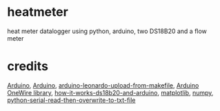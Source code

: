 # heatmeter
heat meter datalogger using python, arduino, two DS18B20 and a flow meter

# credits
[Arduino](https://www.arduino.cc/), [Arduino](http://www.arduino.org/), [arduino-leonardo-upload-from-makefile](https://nicholaskell.wordpress.com/2012/08/11/arduino-leonardo-upload-from-makefile/), [Arduino OneWire library](https://www.pjrc.com/teensy/td_libs_OneWire.html), [how-it-works-ds18b20-and-arduino](https://tushev.org/articles/arduino/10/how-it-works-ds18b20-and-arduino), [matplotlib](https://matplotlib.org/), [numpy](https://www.numpy.org/), [python-serial-read-then-overwrite-to-txt-file](https://stackoverflow.com/questions/25425818/python-serial-read-then-overwrite-to-txt-file)

